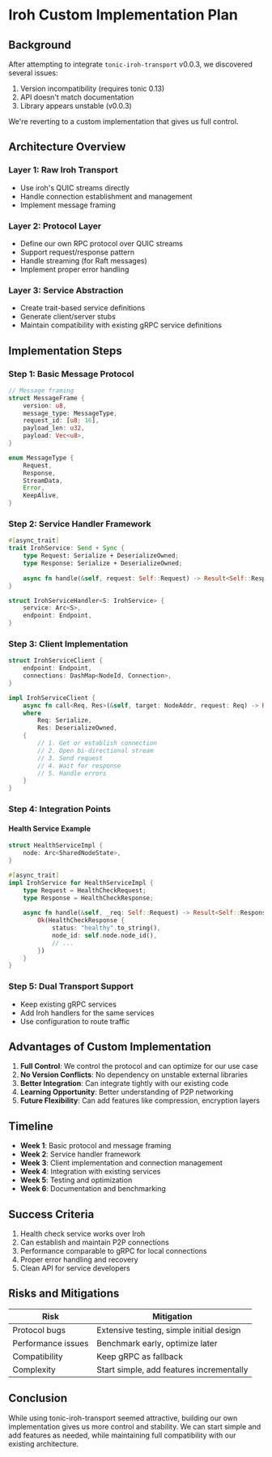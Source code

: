 # Iroh Custom Implementation Plan

## Background

After attempting to integrate `tonic-iroh-transport` v0.0.3, we discovered several issues:
1. Version incompatibility (requires tonic 0.13)
2. API doesn't match documentation
3. Library appears unstable (v0.0.3)

We're reverting to a custom implementation that gives us full control.

## Architecture Overview

### Layer 1: Raw Iroh Transport
- Use iroh's QUIC streams directly
- Handle connection establishment and management
- Implement message framing

### Layer 2: Protocol Layer
- Define our own RPC protocol over QUIC streams
- Support request/response pattern
- Handle streaming (for Raft messages)
- Implement proper error handling

### Layer 3: Service Abstraction
- Create trait-based service definitions
- Generate client/server stubs
- Maintain compatibility with existing gRPC service definitions

## Implementation Steps

### Step 1: Basic Message Protocol
```rust
// Message framing
struct MessageFrame {
    version: u8,
    message_type: MessageType,
    request_id: [u8; 16],
    payload_len: u32,
    payload: Vec<u8>,
}

enum MessageType {
    Request,
    Response,
    StreamData,
    Error,
    KeepAlive,
}
```

### Step 2: Service Handler Framework
```rust
#[async_trait]
trait IrohService: Send + Sync {
    type Request: Serialize + DeserializeOwned;
    type Response: Serialize + DeserializeOwned;
    
    async fn handle(&self, request: Self::Request) -> Result<Self::Response>;
}

struct IrohServiceHandler<S: IrohService> {
    service: Arc<S>,
    endpoint: Endpoint,
}
```

### Step 3: Client Implementation
```rust
struct IrohServiceClient {
    endpoint: Endpoint,
    connections: DashMap<NodeId, Connection>,
}

impl IrohServiceClient {
    async fn call<Req, Res>(&self, target: NodeAddr, request: Req) -> Result<Res>
    where
        Req: Serialize,
        Res: DeserializeOwned,
    {
        // 1. Get or establish connection
        // 2. Open bi-directional stream
        // 3. Send request
        // 4. Wait for response
        // 5. Handle errors
    }
}
```

### Step 4: Integration Points

#### Health Service Example
```rust
struct HealthServiceImpl {
    node: Arc<SharedNodeState>,
}

#[async_trait]
impl IrohService for HealthServiceImpl {
    type Request = HealthCheckRequest;
    type Response = HealthCheckResponse;
    
    async fn handle(&self, _req: Self::Request) -> Result<Self::Response> {
        Ok(HealthCheckResponse {
            status: "healthy".to_string(),
            node_id: self.node.node_id(),
            // ...
        })
    }
}
```

### Step 5: Dual Transport Support
- Keep existing gRPC services
- Add Iroh handlers for the same services
- Use configuration to route traffic

## Advantages of Custom Implementation

1. **Full Control**: We control the protocol and can optimize for our use case
2. **No Version Conflicts**: No dependency on unstable external libraries
3. **Better Integration**: Can integrate tightly with our existing code
4. **Learning Opportunity**: Better understanding of P2P networking
5. **Future Flexibility**: Can add features like compression, encryption layers

## Timeline

- **Week 1**: Basic protocol and message framing
- **Week 2**: Service handler framework
- **Week 3**: Client implementation and connection management
- **Week 4**: Integration with existing services
- **Week 5**: Testing and optimization
- **Week 6**: Documentation and benchmarking

## Success Criteria

1. Health check service works over Iroh
2. Can establish and maintain P2P connections
3. Performance comparable to gRPC for local connections
4. Proper error handling and recovery
5. Clean API for service developers

## Risks and Mitigations

| Risk | Mitigation |
|------|------------|
| Protocol bugs | Extensive testing, simple initial design |
| Performance issues | Benchmark early, optimize later |
| Compatibility | Keep gRPC as fallback |
| Complexity | Start simple, add features incrementally |

## Conclusion

While using tonic-iroh-transport seemed attractive, building our own implementation gives us more control and stability. We can start simple and add features as needed, while maintaining full compatibility with our existing architecture.